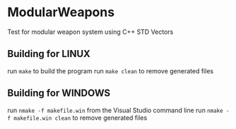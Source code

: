 # ModularWeapons
Test for modular weapon system using C++ STD Vectors

## Building for LINUX
run `make` to build the program
run `make clean` to remove generated files

## Building for WINDOWS
run `nmake -f makefile.win` from the Visual Studio command line
run `nmake -f makefile.win clean` to remove generated files
